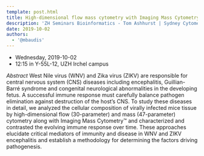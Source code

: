 ```yaml
---
template: post.html
title: High-dimensional flow mass cytometry with Imaging Mass Cytometry in WNV and ZIKV encephalitis
description: 'ZH Seminars Bioinformatics - Tom Ashhurst | Sydney Cytometry Facility, The University of Sydney and Centenary Institute'
date: 2019-10-02
authors:
  - '@mbaudis'
---
```


* Wednesday, 2019-10-02
* 12:15 in Y-55L-12, UZH Irchel campus



*Abstract* West Nile virus (WNV) and Zika virus (ZIKV) are responsible for 
central nervous system (CNS) diseases including encephalitis, Guillian-Barré 
syndrome and congenital neurological abnormalities in the developing fetus. 
A successful immune response must carefully balance pathogen elimination against 
destruction of the host’s CNS. To study these diseases in detail, we analyzed 
the cellular composition of virally infected mice tissue by high-dimensional 
flow (30-parameter) and mass (47-parameter) cytometry along with Imaging 
Mass Cytometry™ and characterized and contrasted the evolving immune response 
over time.<!--more--> These approaches elucidate critical mediators of immunity and disease 
in WNV and ZIKV encephalitis and establish a methodology for determining the 
factors driving pathogenesis.
